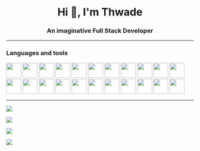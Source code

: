 <h1 align="center">Hi 👋, I'm Thwade</h1>
<h3 align="center">An imaginative Full Stack Developer</h3>

-----
### Languages and tools

<img src="https://cdn.jsdelivr.net/gh/devicons/devicon/icons/apache/apache-original.svg" height="40"/> <img src="https://cdn.jsdelivr.net/gh/devicons/devicon/icons/bootstrap/bootstrap-plain.svg" height="40"/> <img src="https://cdn.jsdelivr.net/gh/devicons/devicon/icons/composer/composer-original.svg" height="40"/> <img src="https://cdn.jsdelivr.net/gh/devicons/devicon/icons/css3/css3-original.svg" height="40"/> <img src="https://www.svgrepo.com/show/353655/discord-icon.svg" height="40"/> <img src="https://cdn.jsdelivr.net/gh/devicons/devicon/icons/git/git-original.svg" height="40"/> <img src="https://cdn.jsdelivr.net/gh/devicons/devicon/icons/github/github-original.svg" height="40"/> <img src="https://cdn.jsdelivr.net/gh/devicons/devicon/icons/html5/html5-original.svg" height="40"/> <img src="https://cdn.jsdelivr.net/gh/devicons/devicon/icons/javascript/javascript-original.svg" height="40"/> <img src="https://cdn.jsdelivr.net/gh/devicons/devicon/icons/linux/linux-original.svg" height="40"/> <img src="https://cdn.jsdelivr.net/gh/devicons/devicon/icons/markdown/markdown-original.svg" height="40"/> <img src="https://cdn.jsdelivr.net/gh/devicons/devicon/icons/mysql/mysql-original-wordmark.svg" height="40"/> <img src="https://cdn.jsdelivr.net/gh/devicons/devicon/icons/nginx/nginx-original.svg" height="40"/> <img src="https://cdn.jsdelivr.net/gh/devicons/devicon/icons/npm/npm-original-wordmark.svg" height="40"/> <img src="https://cdn.jsdelivr.net/gh/devicons/devicon/icons/php/php-plain.svg" height="40"/> <img src="https://upload.wikimedia.org/wikipedia/commons/c/c9/PhpStorm_Icon.svg" height="40"/> <img src="https://cdn.jsdelivr.net/gh/devicons/devicon/icons/putty/putty-original.svg" height="40"/> <img src="https://cdn.jsdelivr.net/gh/devicons/devicon/icons/tailwindcss/tailwindcss-plain.svg" height="40"/> <img src="https://cdn.jsdelivr.net/gh/devicons/devicon/icons/ubuntu/ubuntu-plain.svg" height="40"/> <img src="https://cdn.jsdelivr.net/gh/devicons/devicon/icons/vscode/vscode-original.svg" height="40"/> <img src="https://cdn.worldvectorlogo.com/logos/windows-server-2.svg" height="40"/> <img src="https://cdn.jsdelivr.net/gh/devicons/devicon/icons/wordpress/wordpress-plain.svg" height="40"/>

-----

<p><img align="center" src="https://github-readme-stats.vercel.app/api/wakatime?username=Thwade&api_domain=wakapi.dev&theme=codeSTACKr&layout=compact"></p>
<p><img align="center" src="https://github-readme-stats.vercel.app/api/top-langs?username=Thwade&theme=codeSTACKr&layout=compact"></p>

![](https://komarev.com/ghpvc/?username=thwade&color=fe652f)

![](https://hit.yhype.me/github/profile?user_id=34820171)

